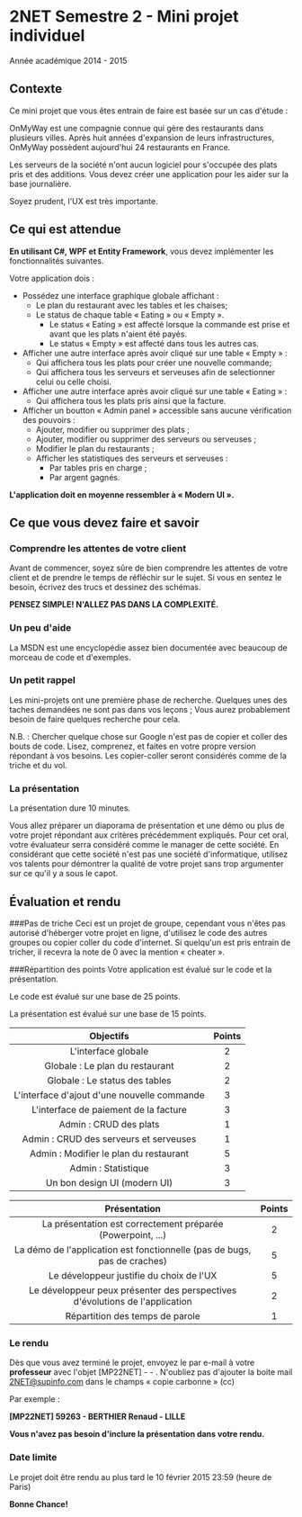 # 2NET Semestre 2 - Mini projet individuel
Année académique 2014 - 2015

## Contexte
Ce mini projet que vous êtes entrain de faire est basée sur un cas d'étude : 

OnMyWay est une compagnie connue qui gère des restaurants dans plusieurs villes. Après huit années d'expansion de leurs infrastructures, OnMyWay possèdent aujourd'hui 24 restaurants en France.

Les serveurs de la société n'ont aucun logiciel pour s'occupée des plats pris et des additions. Vous devez créer une application pour les aider sur la base journalière.

Soyez prudent, l'UX est très importante.

## Ce qui est attendue
**En utilisant C#, WPF et Entity Framework**, vous devez implémenter les fonctionnalités suivantes.

Votre application dois : 
* Possédez une interface graphique globale affichant : 
  * Le plan du restaurant avec les tables et les chaises;
  * Le status de chaque table « Eating » ou « Empty ».
    * Le status « Eating » est affecté lorsque la commande est prise et avant que les plats n'aient été payés.
    * Le status « Empty » est affecté dans tous les autres cas.
* Afficher une autre interface après avoir cliqué sur une table « Empty » :
  * Qui affichera tous les plats pour créer une nouvelle commande;
  * Qui affichera tous les serveurs et serveuses afin de selectionner celui ou celle choisi.
* Afficher une autre interface après avoir cliqué sur une table « Eating » :
  * Qui affichera tous les plats pris ainsi que la facture.
* Afficher un boutton « Admin panel » accessible sans aucune vérification des pouvoirs : 
  * Ajouter, modifier ou supprimer des plats ;
  * Ajouter, modifier ou supprimer des serveurs ou serveuses ;
  * Modifier le plan du restaurants ;
  * Afficher les statistiques des serveurs et serveuses :
    * Par tables pris en charge ;
    * Par argent gagnés.

**L'application doit en moyenne ressembler à « Modern UI ».**

## Ce que vous devez faire et savoir
### Comprendre les attentes de votre client
Avant de commencer, soyez sûre de bien comprendre les attentes de votre client et de prendre le temps de réfléchir sur le sujet. Si vous en sentez le besoin, écrivez des trucs et dessinez des schémas.

**PENSEZ SIMPLE! N'ALLEZ PAS DANS LA COMPLEXITÉ.**

### Un peu d'aide
La MSDN est une encyclopédie assez bien documentée avec beaucoup de morceau de code et d'exemples.

### Un petit rappel
Les mini-projets ont une première phase de recherche. Quelques unes des taches demandées ne sont pas dans vos leçons ; Vous aurez probablement besoin de faire quelques recherche pour cela.

N.B. : Chercher quelque chose sur Google n'est pas de copier et coller des bouts de code. Lisez, comprenez, et faites en votre propre version répondant à vos besoins. Les copier-coller seront considérés comme de la triche et du vol.

### La présentation
La présentation dure 10 minutes.

Vous allez préparer un diaporama de présentation et une démo ou plus de votre projet répondant aux critères précédemment expliqués. Pour cet oral, votre évaluateur serra considéré comme le manager de cette société. En considérant que cette société n'est pas une société d'informatique, utilisez vos talents pour démontrer la qualité de votre projet sans trop argumenter sur ce qu'il y a sous le capot.

## Évaluation et rendu
###Pas de triche
Ceci est un projet de groupe, cependant vous n'êtes pas autorisé d'héberger votre projet en ligne, d'utilisez le code des autres groupes ou copier coller du code d'internet. Si quelqu'un est pris entrain de tricher, il recevra la note de 0 avec la mention « cheater ».

###Répartition des points
Votre application est évalué sur le code et la présentation.

Le code est évalué sur une base de 25 points.

La présentation est évalué sur une base de 15 points.

| Objectifs                                   | Points |
| :-----------------------------------------: | :----: |
| L'interface globale                         | 2      |
| Globale : Le plan du restaurant             | 2      |
| Globale : Le status des tables              | 2      |
| L'interface d'ajout d'une nouvelle commande | 3      |
| L'interface de paiement de la facture       | 3      |
| Admin : CRUD des plats                      | 1      |
| Admin : CRUD des serveurs et serveuses      | 1      |
| Admin : Modifier le plan du restaurant      | 5      |
| Admin : Statistique                         | 3      |
| Un bon design UI (modern UI)                | 3      |

| Présentation                                                                 | Points |
| :--------------------------------------------------------------------------: | :----: |
| La présentation est correctement préparée (Powerpoint, ...)                  | 2      |
| La démo de l'application est fonctionnelle (pas de bugs, pas de craches)     | 5      |
| Le développeur justifie du choix de l'UX                                     | 5      |
| Le développeur peux présenter des perspectives d'évolutions de l'application | 2      |
| Répartition des temps de parole                                              | 1      |

### Le rendu
Dès que vous avez terminé le projet, envoyez le par e-mail à votre **professeur** avec l'objet [MP22NET] <id> - <name> <firstname> - <campus>. N'oubliez pas d'ajouter la boite mail 2NET@supinfo.com dans le champs « copie carbonne » (cc)

Par exemple : 

**[MP22NET] 59263 - BERTHIER Renaud - LILLE**

**Vous n'avez pas besoin d'inclure la présentation dans votre rendu.**

### Date limite
Le projet doit être rendu au plus tard le 10 février 2015 23:59 (heure de Paris)

**Bonne Chance!**
